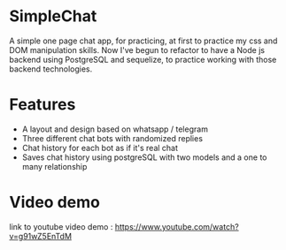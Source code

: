 # SimpleChat
A simple one page chat app, for practicing, at first to practice my css and DOM manipulation skills. Now I've begun to refactor to have a Node js backend using PostgreSQL and sequelize, to practice working with those backend technologies.

# Features

* A layout and design based on whatsapp / telegram
* Three different chat bots with randomized replies
* Chat history for each bot as if it's real chat
* Saves chat history using postgreSQL with two models and a one to many relationship

# Video demo

link to youtube video demo : https://www.youtube.com/watch?v=g91wZ5EnTdM
